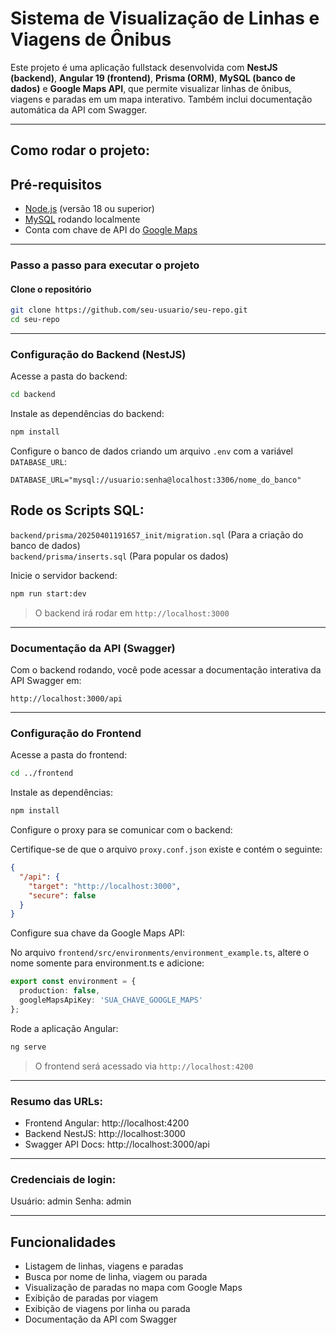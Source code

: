 # Sistema de Visualização de Linhas e Viagens de Ônibus

Este projeto é uma aplicação fullstack desenvolvida com **NestJS (backend)**, **Angular 19 (frontend)**, **Prisma (ORM)**, **MySQL (banco de dados)** e **Google Maps API**, que permite visualizar linhas de ônibus, viagens e paradas em um mapa interativo. Também inclui documentação automática da API com Swagger.

---

## Como rodar o projeto:

## Pré-requisitos

- [Node.js](https://nodejs.org/) (versão 18 ou superior)
- [MySQL](https://www.mysql.com/) rodando localmente
- Conta com chave de API do [Google Maps](https://developers.google.com/maps)

---

### Passo a passo para executar o projeto

#### Clone o repositório

```bash
git clone https://github.com/seu-usuario/seu-repo.git
cd seu-repo
```

---

### Configuração do Backend (NestJS)

Acesse a pasta do backend:

```bash
cd backend
```

Instale as dependências do backend:

```bash
npm install
```

Configure o banco de dados criando um arquivo `.env` com a variável `DATABASE_URL`:

```env
DATABASE_URL="mysql://usuario:senha@localhost:3306/nome_do_banco"
```

## Rode os Scripts SQL: <br>
`backend/prisma/20250401191657_init/migration.sql` (Para a  criação do banco de dados) <br>`backend/prisma/inserts.sql` (Para popular os dados)

Inicie o servidor backend:

```bash
npm run start:dev
```

> O backend irá rodar em `http://localhost:3000`

---

### Documentação da API (Swagger)

Com o backend rodando, você pode acessar a documentação interativa da API Swagger em:

```
http://localhost:3000/api
```

---

### Configuração do Frontend

Acesse a pasta do frontend:

```bash
cd ../frontend
```

Instale as dependências:

```bash
npm install
```

Configure o proxy para se comunicar com o backend:

Certifique-se de que o arquivo `proxy.conf.json` existe e contém o seguinte:

```json
{
  "/api": {
    "target": "http://localhost:3000",
    "secure": false
  }
}
```
Configure sua chave da Google Maps API:

No arquivo `frontend/src/environments/environment_example.ts`, altere o nome somente para environment.ts e adicione:

```ts
export const environment = {
  production: false,
  googleMapsApiKey: 'SUA_CHAVE_GOOGLE_MAPS'
};
```

Rode a aplicação Angular:

```bash
ng serve
```

> O frontend será acessado via `http://localhost:4200`

---

### Resumo das URLs:

- Frontend Angular: http://localhost:4200  
- Backend NestJS: http://localhost:3000  
- Swagger API Docs: http://localhost:3000/api

---

### Credenciais de login:

Usuário: admin
Senha: admin

---

## Funcionalidades

- Listagem de linhas, viagens e paradas
- Busca por nome de linha, viagem ou parada
- Visualização de paradas no mapa com Google Maps
- Exibição de paradas por viagem
- Exibição de viagens por linha ou parada
- Documentação da API com Swagger
